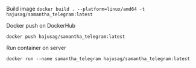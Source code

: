 Build image
```docker build . --platform=linux/amd64 -t hajusag/samantha_telegram:latest```

Docker push on DockerHub

```docker push hajusag/samantha_telegram:latest```


Run container on server

```docker run --name samantha_telegram hajusag/samantha_telegram:latest```